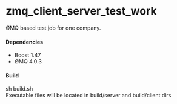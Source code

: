 zmq_client_server_test_work
===========================

ØMQ based test job for one company.

<h4>Dependencies</h4>
<ul>
  <li>Boost 1.47</li>
  <li>ØMQ 4.0.3</li>
</ul>

<h4>Build</h4>
sh build.sh <br />
Executable files will be located in build/server and build/client dirs <br />

